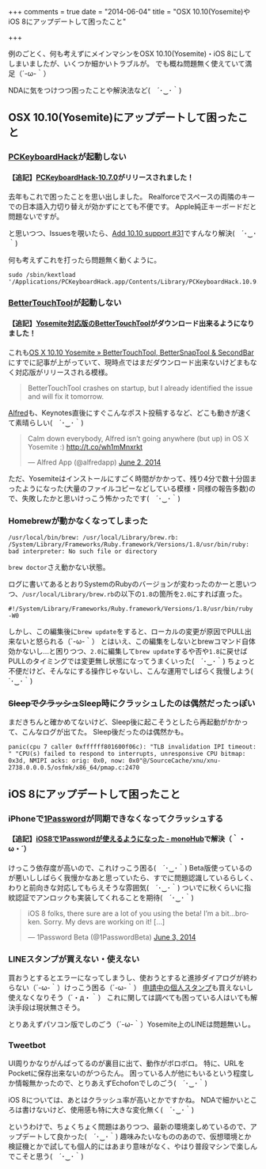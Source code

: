 +++
comments = true
date = "2014-06-04"
title = "OSX 10.10(Yosemite)やiOS 8にアップデートして困ったこと"

+++

例のごとく、何も考えずにメインマシンをOSX 10.10(Yosemite)・iOS 8にしてしまいましたが、いくつか細かいトラブルが。
でも概ね問題無く使えていて満足（´-ω-｀）

NDAに気をつけつつ困ったことや解決法など(　´･‿･｀)


## OSX 10.10(Yosemite)にアップデートして困ったこと

### [PCKeyboardHack](https://github.com/tekezo/PCKeyboardHack)が起動しない

#### 【追記】[PCKeyboardHack-10.7.0](https://pqrs.org/macosx/keyremap4macbook/files/PCKeyboardHack-10.7.0.dmg)がリリースされました！

去年もこれで困ったことを思い出しました。
Realforceでスペースの両隣のキーでの日本語入力切り替えが効かずにとても不便です。
Apple純正キーボードだと問題ないですが。

と思いつつ、Issuesを覗いたら、[Add 10.10 support #31](https://github.com/tekezo/PCKeyboardHack/issues/31)ですんなり解決(　´･‿･｀)

何も考えずこれを打ったら問題無く動くように。

```
sudo /sbin/kextload '/Applications/PCKeyboardHack.app/Contents/Library/PCKeyboardHack.10.9.signed.kext'
```

### [BetterTouchTool](http://blog.boastr.net/)が起動しない

<!-- more -->

#### 【追記】[Yosemite対応版のBetterTouchTool](http://boastr.net/releases/btt0.997.zip)がダウンロード出来るようになりました！

これも[OS X 10.10 Yosemite » BetterTouchTool, BetterSnapTool & SecondBar](http://blog.boastr.net/os-x-10-10-yosemite/)にすでに記事が上がっていて、現時点ではまだダウンロード出来ないけどまもなく対応版がリリースされる模様。

> BetterTouchTool crashes on startup, but I already identified the issue and will fix it tomorrow.


[Alfred](http://www.alfredapp.com/)も、Keynotes直後にすぐこんなポスト投稿するなど、どこも動きが速くて素晴らしい(　´･‿･｀)

<blockquote class="twitter-tweet" lang="en"><p>Calm down everybody, Alfred isn’t going anywhere (but up) in OS X Yosemite :) <a href="http://t.co/wh1mMnxrkt">http://t.co/wh1mMnxrkt</a></p>&mdash; Alfred App (@alfredapp) <a href="https://twitter.com/alfredapp/statuses/473517537939185665">June 2, 2014</a></blockquote>
<script async src="//platform.twitter.com/widgets.js" charset="utf-8"></script>


ただ、Yosemiteはインストールにすごく時間がかかって、残り4分で数十分固まったようになった(大量のファイルコピーなどしている模様・同様の報告多数)ので、失敗したかと思いけっこう怖かったです(　´･‿･｀)

### Homebrewが動かなくなってしまった

```
/usr/local/bin/brew: /usr/local/Library/brew.rb: /System/Library/Frameworks/Ruby.framework/Versions/1.8/usr/bin/ruby: bad interpreter: No such file or directory
```

`brew doctor`さえ動かない状態。

ログに書いてあるとおりSystemのRubyのバージョンが変わったのかーと思いつつ、`/usr/local/Library/brew.rb`の以下の`1.8`の箇所を`2.0`にすれば直った。

```
#!/System/Library/Frameworks/Ruby.framework/Versions/1.8/usr/bin/ruby -W0
```

しかし、この編集後に`brew update`をすると、ローカルの変更が原因でPULL出来ないと怒られる（´-ω-｀）
とはいえ、この編集をしないとbrewコマンド自体効かないし…と困りつつ、`2.0`に編集して`brew update`するや否や`1.8`に戻せばPULLのタイミングでは変更無し状態になってうまくいった(　´･‿･｀)
ちょっと不便だけど、そんなにする操作じゃないし、こんな運用でしばらく我慢しよう(　´･‿･｀)

### ~~Sleepでクラッシュ~~Sleep時にクラッシュしたのは偶然だったっぽい

まだきちんと確かめてないけど、Sleep後に起こそうとしたら再起動がかかって、こんなログが出てた。
Sleep後だったのは偶然かも。

```
panic(cpu 7 caller 0xffffff801600f06c): "TLB invalidation IPI timeout: " "CPU(s) failed to respond to interrupts, unresponsive CPU bitmap: 0x3d, NMIPI acks: orig: 0x0, now: 0x0"@/SourceCache/xnu/xnu-2738.0.0.0.5/osfmk/x86_64/pmap.c:2470
```

## iOS 8にアップデートして困ったこと

### iPhoneで[1Password](https://agilebits.com/onepassword)が同期できなくなってクラッシュする

#### 【追記】[iOS8で1Passwordが使えるようになった - monoHub](http://mono0926.com/blog/2014/06/13/password/)で解決（｀・ω・´）

けっこう依存度が高いので、これけっこう困る(　´･‿･｀)
Beta版使っているのが悪いししばらく我慢かなあと思っていたら、すでに問題認識しているらしく、わりと前向きな対応してもらえそうな雰囲気(　´･‿･｀)
ついでに秋くらいに指紋認証でアンロックも実装してくれることを期待(　´･‿･｀)

<blockquote class="twitter-tweet" lang="en"><p>iOS 8 folks, there sure are a lot of you using the beta! I’m a bit…broken. Sorry. My devs are working on it!&#10;&#10;[…]</p>&mdash; 1Password Beta (@1PasswordBeta) <a href="https://twitter.com/1PasswordBeta/statuses/473747191228399616">June 3, 2014</a></blockquote>
<script async src="//platform.twitter.com/widgets.js" charset="utf-8"></script>

### LINEスタンプが買えない・使えない

買おうとするとエラーになってしまうし、使おうとすると進捗ダイアログが終わらない（´-ω-｀）けっこう困る（´-ω-｀）
[申請中の個人スタンプ](http://a.scn.jp/s/0VrEMIHAB)も買えないし使えなくなりそう（´・д・｀）
これに関しては調べても困っている人はいても解決手段は現状無さそう。

とりあえずパソコン版でしのごう（´-ω-｀）Yosemite上のLINEは問題無いし。

### Tweetbot

UI周りかなりがんばってるのが裏目に出て、動作がボロボロ。
特に、URLをPocketに保存出来ないのがつらたん。
困っている人が他にもいるという程度しか情報無かったので、とりあえずEchofonでしのごう(　´･‿･｀)


iOS 8については、あとはクラッシュ率が高いとかですかね。
NDAで細かいところは書けないけど、使用感も特に大きな変化無く(　´･‿･｀)


というわけで、ちょくちょく問題はありつつ、最新の環境楽しめているので、アップデートして良かった(　´･‿･｀)
趣味みたいなもののあので、仮想環境とか検証機とかで試しても個人的にはあまり意味がなく、やはり普段マシンで楽しんでこそと思う(　´･‿･｀)
